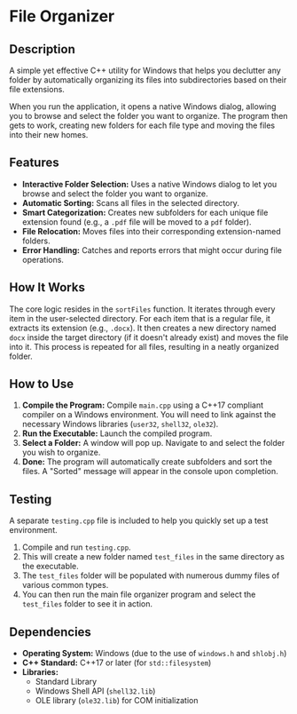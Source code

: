 
# File Organizer

## Description

A simple yet effective C++ utility for Windows that helps you declutter any folder by automatically organizing its files into subdirectories based on their file extensions.

When you run the application, it opens a native Windows dialog, allowing you to browse and select the folder you want to organize. The program then gets to work, creating new folders for each file type and moving the files into their new homes.

## Features

*   **Interactive Folder Selection:** Uses a native Windows dialog to let you browse and select the folder you want to organize.
*   **Automatic Sorting:** Scans all files in the selected directory.
*   **Smart Categorization:** Creates new subfolders for each unique file extension found (e.g., a `.pdf` file will be moved to a `pdf` folder).
*   **File Relocation:** Moves files into their corresponding extension-named folders.
*   **Error Handling:** Catches and reports errors that might occur during file operations.

## How It Works

The core logic resides in the `sortFiles` function. It iterates through every item in the user-selected directory. For each item that is a regular file, it extracts its extension (e.g., `.docx`). It then creates a new directory named `docx` inside the target directory (if it doesn't already exist) and moves the file into it. This process is repeated for all files, resulting in a neatly organized folder.

## How to Use

1.  **Compile the Program:** Compile `main.cpp` using a C++17 compliant compiler on a Windows environment. You will need to link against the necessary Windows libraries (`user32`, `shell32`, `ole32`).
2.  **Run the Executable:** Launch the compiled program.
3.  **Select a Folder:** A window will pop up. Navigate to and select the folder you wish to organize.
4.  **Done:** The program will automatically create subfolders and sort the files. A "Sorted" message will appear in the console upon completion.

## Testing

A separate `testing.cpp` file is included to help you quickly set up a test environment.

1.  Compile and run `testing.cpp`.
2.  This will create a new folder named `test_files` in the same directory as the executable.
3.  The `test_files` folder will be populated with numerous dummy files of various common types.
4.  You can then run the main file organizer program and select the `test_files` folder to see it in action.

## Dependencies

*   **Operating System:** Windows (due to the use of `windows.h` and `shlobj.h`)
*   **C++ Standard:** C++17 or later (for `std::filesystem`)
*   **Libraries:**
    *   Standard Library
    *   Windows Shell API (`shell32.lib`)
    *   OLE library (`ole32.lib`) for COM initialization
